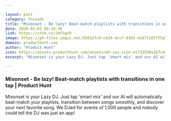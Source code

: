 ```yaml
---

layout: post
category: threads
title: "Mixonset - Be lazy! Beat-match playlists with transitions in one tap"
date: 2020-03-01 08:34:36
link: https://vrhk.co/2VFSgrD
image: https://ph-files.imgix.net/650157c9-c624-4ccf-8302-d147110fff5a?auto=format&fit=crop&h=512&w=1024
domain: producthunt.com
author: "Product Hunt"
icon: https://assets.producthunt.com/assets/ph-ios-icon-e1733530a1bfc41080db8161823f1ef262cdbbc933800c0a2a706f70eb9c277a.png
excerpt: "Mixonset is your Lazy DJ. Just tap 'smart mix' and our AI will automatically beat-match your playlists, transition between songs smoothly, and discover your next favorite song. We DJed for events of 1,000 people and nobody could tell the DJ was just an app!"

---
```


### Mixonset - Be lazy! Beat-match playlists with transitions in one tap | Product Hunt

Mixonset is your Lazy DJ. Just tap 'smart mix' and our AI will automatically beat-match your playlists, transition between songs smoothly, and discover your next favorite song. We DJed for events of 1,000 people and nobody could tell the DJ was just an app!